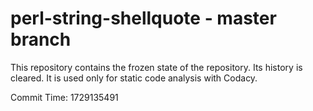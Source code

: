 # perl-string-shellquote - master branch

This repository contains the frozen state of the repository.
Its history is cleared. It is used only for static code
analysis with Codacy.

Commit Time: 1729135491